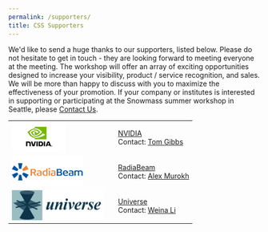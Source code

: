 ```yaml
---
permalink: /supporters/
title: CSS Supporters
---
```


We'd like to send a huge thanks to our supporters, listed below. Please do not hesitate to get in touch - they are looking forward to meeting everyone at the meeting. The workshop will offer an array of exciting opportunities designed to increase your visibility, product / service recognition, and sales. We will be more than happy to discuss with you to maximize the effectiveness of your promotion. If your company or institutes is interested in supporting or participating at the Snowmass summer workshop in Seattle, please <a href="mailto:snowmass-loc2022@uw.edu">Contact Us</a>.


<table>
 <tr>
   <td> <img src="/assets/images/nvidia-logo.png" style="height: 60px"/> </td>
   <td> </td>
   <td> <a href="https://www.nvidia.com">NVIDIA</a> <br> Contact: <a href="mailto:tgibbs@nvidia.com">Tom Gibbs</a> </td> 
  </tr>
  <tr>
   <td> <img src="/assets/images/RadiaBeamLogo.png"  style="height: 60px"/> </td>
   <td> </td>
   <td> <a href="https://radiabeam.com/">RadiaBeam</a> <br> Contact: <a href="mailto:murokh@radiabeam.com">Alex Murokh</a> </td> 
  </tr>
  <tr> 
   <td> <img src="/assets/images/universe-logo.png" style="height: 60px"/> </td>
   <td> </td>
   <td> <a href="https://www.mdpi.com/journal/universe">Universe</a> <br> Contact: <a href="mailto:weina.li@mdpi.com">Weina Li</a> </td> 
  </tr>
</table>
